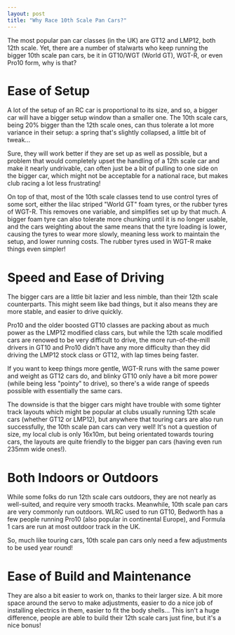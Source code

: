 ```yaml
---
layout: post
title: "Why Race 10th Scale Pan Cars?"
---
```


The most popular pan car classes (in the UK) are GT12 and LMP12, both 12th
scale. Yet, there are a number of stalwarts who keep running the bigger 10th
scale pan cars, be it in GT10/WGT (World GT), WGT-R, or even Pro10 form, why is
that?


Ease of Setup
=============

A lot of the setup of an RC car is proportional to its size, and so, a bigger
car will have a bigger setup window than a smaller one. The 10th scale cars,
being 20% bigger than the 12th scale ones, can thus tolerate a lot more
variance in their setup: a spring that's slightly collapsed, a little bit of
tweak...

Sure, they will work better if they are set up as well as possible, but a
problem that would completely upset the handling of a 12th scale car and make
it nearly undrivable, can often just be a bit of pulling to one side on the
bigger car, which might not be acceptable for a national race, but makes club
racing a lot less frustrating!

On top of that, most of the 10th scale classes tend to use control tyres of
some sort, either the lilac striped "World GT" foam tyres, or the rubber tyres
of WGT-R. This removes one variable, and simplifies set up by that much. A
bigger foam tyre can also tolerate more chunking until it is no longer usable,
and the cars weighting about the same means that the tyre loading is lower,
causing the tyres to wear more slowly, meaning less work to maintain the setup,
and lower running costs. The rubber tyres used in WGT-R make things even
simpler!

Speed and Ease of Driving
=========================

The bigger cars are a little bit lazier and less nimble, than their 12th scale
counterparts. This might seem like bad things, but it also means they are more
stable, and easier to drive quickly.

Pro10 and the older boosted GT10 classes are packing about as much power as the
LMP12 modified class cars, but while the 12th scale modified cars are renowed
to be very difficult to drive, the more run-of-the-mill drivers in GT10 and
Pro10 didn't have any more difficulty than they did driving the LMP12 stock
class or GT12, with lap times being faster.

If you want to keep things more gentle, WGT-R runs with the same power and
weight as GT12 cars do, and blinky GT10 only have a bit more power (while being
less "pointy" to drive), so there's a wide range of speeds possible with
essentially the same cars.

The downside is that the bigger cars might have trouble with some tighter track
layouts which might be popular at clubs usually running 12th scale cars
(whether GT12 or LMP12), but anywhere that touring cars are also run
successfully, the 10th scale pan cars can very well! It's not a question of
size, my local club is only 16x10m, but being orientated towards touring cars,
the layouts are quite friendly to the bigger pan cars (having even run 235mm
wide ones!).

Both Indoors or Outdoors
========================

While some folks do run 12th scale cars outdoors, they are not nearly as
well-suited, and require very smooth tracks. Meanwhile, 10th scale pan cars are
very commonly run outdoors. WLRC used to run GT10, Bedworth has a few people
running Pro10 (also popular in continental Europe), and Formula 1 cars are run
at most outdoor track in the UK.

So, much like touring cars, 10th scale pan cars only need a few adjustments to
be used year round!

Ease of Build and Maintenance
=============================

They are also a bit easier to work on, thanks to their larger size. A bit more
space around the servo to make adjustments, easier to do a nice job of
installing electrics in them, easier to fit the body shells... This isn't a
huge difference, people are able to build their 12th scale cars just fine, but
it's a nice bonus!


